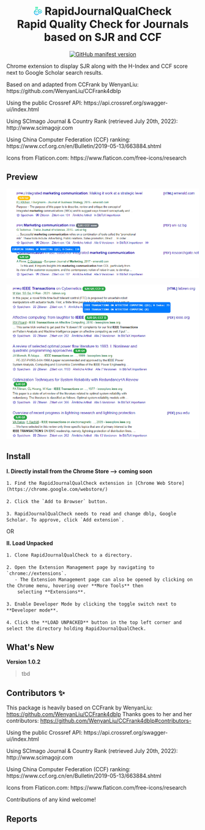 <h1 align="center"><img src="./icon/32x32.png" height="21px" alt=""> RapidJournalQualCheck </br> Rapid Quality Check for Journals based on SJR and CCF</h1>
<p align="center">
    <a href="https://github.com/JuRaKlWi/RapidJournalQualCheck">
        <img alt="GitHub manifest version" src="https://img.shields.io/github/manifest-json/v/JuRaKlWi/RapidJournalQualCheck?color=%23EA4AAA&label=Github&logo=github&logoColor=%23EA4AAA">
    </a>
</p>

Chrome extension to display SJR along with the H-Index and CCF score next to Google Scholar search results. 

</p> Based on and adapted from CCFrank by WenyanLiu: https://github.com/WenyanLiu/CCFrank4dblp
</p> Using the public Crossref API: https://api.crossref.org/swagger-ui/index.html
</p> Using SCImago Journal & Country Rank (retrieved July 20th, 2022): http://www.scimagojr.com
</p> Using China Computer Federation (CCF) ranking: https://www.ccf.org.cn/en/Bulletin/2019-05-13/663884.shtml
</p> Icons from Flaticon.com: https://www.flaticon.com/free-icons/research

## Preview

![SJR Score](./img/sjr.png)

![SCR and CCF Scores](./img/SJR_and_CCF.png)

## Install

<b>I. Directly install from the Chrome Store --> coming soon </b>

	1. Find the RapidJournalQualCheck extension in [Chrome Web Store](https://chrome.google.com/webstore/)

	2. Click the `Add to Browser` button.

	3. RapidJournalQualCheck needs to read and change dblp, Google Scholar. To approve, click `Add extension`.

OR

<b>II. Load Unpacked</b>

	1. Clone RapidJournalQualCheck to a directory.

	2. Open the Extension Management page by navigating to `chrome://extensions`.
 	   - The Extension Management page can also be opened by clicking on the Chrome menu, hovering over **More Tools** then
  	    selecting **Extensions**.

	3. Enable Developer Mode by clicking the toggle switch next to **Developer mode**.

	4. Click the **LOAD UNPACKED** button in the top left corner and select the directory holding RapidJournalQualCheck.

## What's New

**Version 1.0.2**

> tbd

## Contributors ✨

This package is heavily based on CCFrank by WenyanLiu: https://github.com/WenyanLiu/CCFrank4dblp
Thanks goes to her and her contributors: https://github.com/WenyanLiu/CCFrank4dblp#contributors-

</p> Using the public Crossref API: https://api.crossref.org/swagger-ui/index.html
</p> Using SCImago Journal & Country Rank (retrieved July 20th, 2022): http://www.scimagojr.com
</p> Using China Computer Federation (CCF) ranking: https://www.ccf.org.cn/en/Bulletin/2019-05-13/663884.shtml
</p> Icons from Flaticon.com: https://www.flaticon.com/free-icons/research

Contributions of any kind welcome!

## Reports
